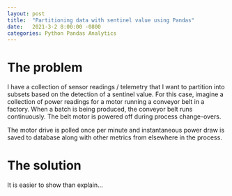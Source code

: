 ```yaml
---
layout: post
title:  "Partitioning data with sentinel value using Pandas"
date:   2021-3-2 8:00:00 -0800
categories: Python Pandas Analytics
---
```


# The problem

I have a collection of sensor readings / telemetry that I want to partition into subsets based on the detection
of a sentinel value. For this case, imagine a collection of power readings for a motor running a conveyor
belt in a factory. When a batch is being produced, the conveyor belt runs continuously. The belt motor
is powered off during process change-overs.

The motor drive is polled once per minute and instantaneous power draw is saved to database along with
other metrics from elsewhere in the process.

# The solution

It is easier to show than explain...

<script src="https://gist.github.com/vschmidt94/91518e3c40e0f1284401297049439376.js"></script>


